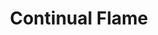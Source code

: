 ---
title: "Continual Flame"
index:
  - continual-flame
permalink: /spells/continual-flame/
tags:
  - Spell
  - 2nd Level
  - Evocation
available_for:
  - Cleric
  - Wizard
level: "2nd Level"
school: "Evocation"
range: "Touch"
comp:
  - V
  - S
  - M
material: "ruby dust worth 50 gp, which the spell consumes."
duration: "Until Dispelled"
description: |
  A flame, equivalent in brightness to a torch, springs forth from an object that you touch. The effect looks like a regular flame, but it creates no heat and doesn't use oxygen. A continual flame can be covered or hidden but not smothered or quenched.
excerpt: "A flame, equivalent in brightness to a torch, springs forth from an object that you touch."
source: "Basic Rules"
---